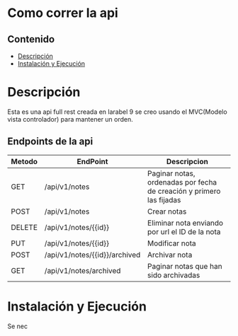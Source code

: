 # Como correr la api
## Contenido
- [Descripción](#descripción)
- [Instalación y Ejecución](#instalación-y-ejecución)

# Descripción
Esta es una api full rest creada en larabel 9 se creo usando el MVC(Modelo vista controlador) para mantener un orden.

## Endpoints de la api
| Metodo    | EndPoint                         | Descripcion |
|-----------|----------------------------------|-----------|
| GET       | /api/v1/notes                    |Paginar notas, ordenadas por fecha de creación y primero las fijadas   |
| POST      | /api/v1/notes                    | Crear notas |
| DELETE    | /api/v1/notes/{{id}}             | Eliminar nota enviando por url el ID de la nota    |
| PUT       | /api/v1/notes/{{id}}             | Modificar nota    |
| POST      | /api/v1/notes/{{id}}/archived    | Archivar nota    |
| GET       | /api/v1/notes/archived           | Paginar notas que han sido archivadas  |

# Instalación y Ejecución 
Se nec
